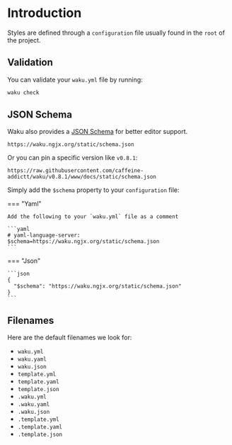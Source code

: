 # Introduction

Styles are defined through a `configuration` file
usually found in the `root` of the project.

## Validation

You can validate your `waku.yml` file by running:

```sh
waku check
```

## JSON Schema

Waku also provides a [JSON Schema](https://json-schema.org/)
for better editor support.

```text
https://waku.ngjx.org/static/schema.json
```

Or you can pin a specific version like `v0.8.1`:

```text
https://raw.githubusercontent.com/caffeine-addictt/waku/v0.8.1/www/docs/static/schema.json
```

Simply add the `$schema` property to your `configuration` file:

=== "Yaml"

    Add the following to your `waku.yml` file as a comment

    ```yaml
    # yaml-language-server: $schema=https://waku.ngjx.org/static/schema.json
    ```

=== "Json"

    ```json
    {
      "$schema": "https://waku.ngjx.org/static/schema.json"
    }
    ```

## Filenames

Here are the default filenames we look for:

- `waku.yml`
- `waku.yaml`
- `waku.json`
- `template.yml`
- `template.yaml`
- `template.json`
- `.waku.yml`
- `.waku.yaml`
- `.waku.json`
- `.template.yml`
- `.template.yaml`
- `.template.json`
